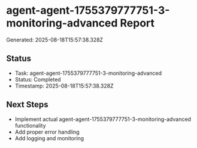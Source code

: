 # agent-agent-1755379777751-3-monitoring-advanced Report

Generated: 2025-08-18T15:57:38.328Z

## Status
- Task: agent-agent-1755379777751-3-monitoring-advanced
- Status: Completed
- Timestamp: 2025-08-18T15:57:38.328Z

## Next Steps
- Implement actual agent-agent-1755379777751-3-monitoring-advanced functionality
- Add proper error handling
- Add logging and monitoring
